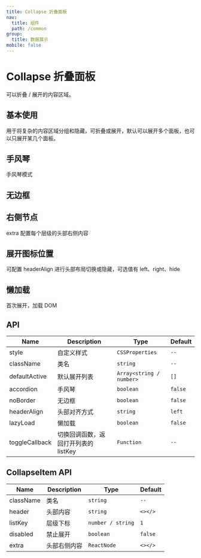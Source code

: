 ```yaml
---
title: Collapse 折叠面板
nav:
  title: 组件
  path: /common
group:
  title: 数据展示
mobile: false
---
```


# Collapse 折叠面板

可以折叠 / 展开的内容区域。

## 基本使用

用于将复杂的内容区域分组和隐藏，可折叠或展开，默认可以展开多个面板，也可以只展开某几个面板。

<code src="./demos/index1.tsx"></code>

## 手风琴

手风琴模式

<code src="./demos/index2.tsx"></code>

## 无边框

<code src="./demos/index6.tsx"></code>

## 右侧节点

extra 配置每个层级的头部右侧内容

<code src="./demos/index3.tsx"></code>

## 展开图标位置

可配置 headerAlign 进行头部布局切换或隐藏，可选值有 left、right、hide <code src="./demos/index4.tsx"></code>

## 懒加载

首次展开，加载 DOM

<code src="./demos/index5.tsx"></code>

## API

| Name           | Description                          | Type                     | Default |
| -------------- | ------------------------------------ | ------------------------ | ------- |
| style          | 自定义样式                           | `CSSProperties`          | `--`    |
| className      | 类名                                 | `string`                 | `--`    |
| defaultActive  | 默认展开列表                         | `Array<string / number>` | `[]`    |
| accordion      | 手风琴                               | `boolean`                | `false` |
| noBorder       | 无边框                               | `boolean`                | `false` |
| headerAlign    | 头部对齐方式                         | `string`                 | `left`  |
| lazyLoad       | 懒加载                               | `boolean`                | `false` |
| toggleCallback | 切换回调函数，返回打开列表的 listKey | `Function`               | `--`    |

## CollapseItem API

| Name      | Description  | Type              | Default |
| --------- | ------------ | ----------------- | ------- |
| className | 类名         | `string`          | `--`    |
| header    | 头部内容     | `string`          | `<></>` |
| listKey   | 层级下标     | `number / string` | `1`     |
| disabled  | 禁止展开     | `boolean`         | `false` |
| extra     | 头部右侧内容 | `ReactNode`       | `<></>` |
